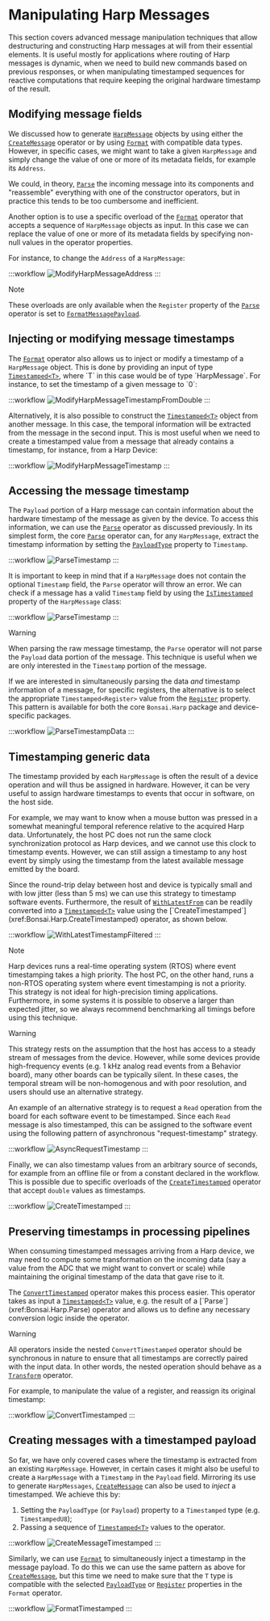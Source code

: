 # Manipulating Harp Messages

This section covers advanced message manipulation techniques that allow destructuring and constructing Harp messages at will from their essential elements. It is useful mostly for applications where routing of Harp messages is dynamic, when we need to build new commands based on previous responses, or when manipulating timestamped sequences for reactive computations that require keeping the original hardware timestamp of the result.

## Modifying message fields

We discussed how to generate [`HarpMessage`](xref:Bonsai.Harp.HarpMessage) objects by using either the [`CreateMessage`](xref:Bonsai.Harp.CreateMessage) operator or by using [`Format`](xref:Bonsai.Harp.Format) with compatible data types. However, in specific cases, we might want to take a given `HarpMessage` and simply change the value of one or more of its metadata fields, for example its `Address`.

We could, in theory, [`Parse`](xref:Bonsai.Harp.Parse) the incoming message into its components and "reassemble" everything with one of the constructor operators, but in practice this tends to be too cumbersome and inefficient.

Another option is to use a specific overload of the [`Format`](xref:Bonsai.Harp.Format) operator that accepts a sequence of `HarpMessage` objects as input. In this case we can replace the value of one or more of its metadata fields by specifying non-null values in the operator properties.

For instance, to change the `Address` of a `HarpMessage`:

:::workflow
![ModifyHarpMessageAddress](~/workflows/modify-message-address.bonsai)
:::

> [!Note]
> These overloads are only available when the `Register` property of the [`Parse`](xref:Bonsai.Harp.Format) operator is set to [`FormatMessagePayload`](xref:Bonsai.Harp.FormatMessagePayload).

## Injecting or modifying message timestamps

The [`Format`](xref:Bonsai.Harp.Format) operator also allows us to inject or modify a timestamp of a `HarpMessage` object. This is done by providing an input of type [`Timestamped<T>`](xref:Bonsai.Harp.Timestamped`1), where `T` in this case would be of type `HarpMessage`. For instance, to set the timestamp of a given message to `0`:

:::workflow
![ModifyHarpMessageTimestampFromDouble](~/workflows/modify-message-double-timestamp.bonsai)
:::

Alternatively, it is also possible to construct the [`Timestamped<T>`](xref:Bonsai.Harp.Timestamped`1) object from another message. In this case, the temporal information will be extracted from the message in the second input. This is most useful when we need to create a timestamped value from a message that already contains a timestamp, for instance, from a Harp Device:

:::workflow
![ModifyHarpMessageTimestamp](~/workflows/modify-message-timestamp.bonsai)
:::

## Accessing the message timestamp

The `Payload` portion of a Harp message can contain information about the hardware timestamp of the message as given by the device. To access this information, we can use the [`Parse`](xref:Bonsai.Harp.Parse) operator as discussed previously. In its simplest form, the core [`Parse`](xref:Bonsai.Harp.Parse) operator can, for any `HarpMessage`, extract the timestamp information by setting the [`PayloadType`](xref:Bonsai.Harp.ParseMessagePayload.PayloadType) property to `Timestamp`.

:::workflow
![ParseTimestamp](~/workflows/parse-timestamp.bonsai)
:::

It is important to keep in mind that if a `HarpMessage` does not contain the optional `Timestamp` field, the `Parse` operator will throw an error. We can check if a message has a valid `Timestamp` field by using the [`IsTimestamped`](xref:Bonsai.Harp.HarpMessage.IsTimestamped) property of the `HarpMessage` class:

:::workflow
![ParseTimestamp](~/workflows/filter-timestamped.bonsai)
:::

> [!Warning]
> When parsing the raw message timestamp, the `Parse` operator will not parse the `Payload` data portion of the message. This technique is useful when we are only interested in the `Timestamp` portion of the message.

If we are interested in simultaneously parsing the data *and* timestamp information of a message, for specific registers, the alternative is to select the appropriate `Timestamped<Register>` value from the [`Register`](xref:Bonsai.Harp.ParseBuilder.Register) property. This pattern is available for both the core `Bonsai.Harp` package and device-specific packages.

:::workflow
![ParseTimestampData](~/workflows/parse-timestamp-data.bonsai)
:::

## Timestamping generic data

The timestamp provided by each `HarpMessage` is often the result of a device operation and will thus be assigned in hardware. However, it can be very useful to assign hardware timestamps to events that occur in software, on the host side.

For example, we may want to know when a mouse button was pressed in a somewhat meaningful temporal reference relative to the acquired Harp data. Unfortunately, the host PC does not run the same clock synchronization protocol as Harp devices, and we cannot use this clock to timestamp events. However, we can still assign a timestamp to any host event by simply using the timestamp from the latest available message emitted by the board.

Since the round-trip delay between host and device is typically small and with low jitter (less than 5 ms) we can use this strategy to timestamp software events. Furthermore, the result of [`WithLatestFrom`](xref:Bonsai.Reactive.WithLatestFrom) can be readily converted into a [`Timestamped<T>`](xref:Bonsai.Harp.Timestamped`1) value using the [`CreateTimestamped`](xref:Bonsai.Harp.CreateTimestamped) operator, as shown below.

:::workflow
![WithLatestTimestampFiltered](~/workflows/withlatest-timestamp-filtered.bonsai)
:::

> [!Note]
> Harp devices runs a real-time operating system (RTOS) where event timestamping takes a high priority. The host PC, on the other hand, runs a non-RTOS operating system where event timestamping is not a priority. This strategy is not ideal for high-precision timing applications. Furthermore, in some systems it is possible to observe a larger than expected jitter, so we always recommend benchmarking all timings before using this technique.

> [!Warning]
> This strategy rests on the assumption that the host has access to a steady stream of messages from the device. However, while some devices provide high-frequency events (e.g. 1 kHz analog read events from a Behavior board), many other boards can be typically silent. In these cases, the temporal stream will be non-homogenous and with poor resolution, and users should use an alternative strategy.

An example of an alternative strategy is to request a `Read` operation from the board for each software event to be timestamped. Since each `Read` message is also timestamped, this can be assigned to the software event using the following pattern of asynchronous "request-timestamp" strategy.

:::workflow
![AsyncRequestTimestamp](~/workflows/timestamp-async.bonsai)
:::

Finally, we can also timestamp values from an arbitrary source of seconds, for example from an offline file or from a constant declared in the workflow. This is possible due to specific overloads of the [`CreateTimestamped`](xref:Bonsai.Harp.CreateTimestamped) operator that accept `double` values as timestamps.

:::workflow
![CreateTimestamped](~/workflows/create-timestamped.bonsai)
:::

## Preserving timestamps in processing pipelines

When consuming timestamped messages arriving from a Harp device, we may need to compute some transformation on the incoming data (say a value from the ADC that we might want to convert or scale) while maintaining the original timestamp of the data that gave rise to it.

The [`ConvertTimestamped`](xref:Bonsai.Harp.ConvertTimestamped) operator makes this process easier. This operator takes as input a [`Timestamped<T>`](xref:Bonsai.Harp.Timestamped`1) value, e.g. the result of a [`Parse`](xref:Bonsai.Harp.Parse) operator and allows us to define any necessary conversion logic inside the operator.

> [!Warning]
> All operators inside the nested `ConvertTimestamped` operator should be synchronous in nature to ensure that all timestamps are correctly paired with the input data. In other words, the nested operation should behave as a [`Transform`](https://bonsai-rx.org/docs/articles/operators.html) operator.

For example, to manipulate the value of a register, and reassign its original timestamp:

:::workflow
![ConvertTimestamped](~/workflows/convert-timestamped.bonsai)
:::

## Creating messages with a timestamped payload

So far, we have only covered cases where the timestamp is extracted from an existing `HarpMessage`. However, in certain cases it might also be useful to create a `HarpMessage` with a `Timestamp` in the `Payload` field. Mirroring its use to generate `HarpMessages`, [`CreateMessage`](xref:Bonsai.Harp.CreateMessage) can also be used to *inject* a timestamped. We achieve this by:

1. Setting the `PayloadType` (or `Payload`) property to a `Timestamped` type (e.g. `TimestampedU8`);
2. Passing a sequence of [`Timestamped<T>`](xref:Bonsai.Harp.Timestamped`1) values to the operator.

:::workflow
![CreateMessageTimestamped](~/workflows/create-message-timestamped.bonsai)
:::

Similarly, we can use [`Format`](xref:Bonsai.Harp.Format) to simultaneously inject a timestamp in the message payload. To do this we can use the same pattern as above for [`CreateMessage`](xref:Bonsai.Harp.CreateMessage), but this time we need to make sure that the `T` type is compatible with the selected [`PayloadType`](xref:Bonsai.Harp.FormatMessagePayload.PayloadType) or [`Register`](xref:Bonsai.Harp.FormatBuilder.Register) properties in the `Format` operator.

:::workflow
![FormatTimestamped](~/workflows/format-timestamped.bonsai)
:::


